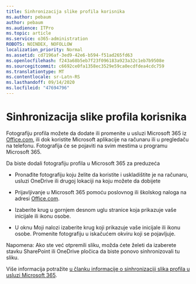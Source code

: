 ```yaml
---
title: Sinhronizacija slike profila korisnika
ms.author: pebaum
author: pebaum
ms.audience: ITPro
ms.topic: article
ms.service: o365-administration
ROBOTS: NOINDEX, NOFOLLOW
localization_priority: Normal
ms.assetid: cd7196af-3ed9-42e6-b594-f51ad265fd63
ms.openlocfilehash: f243a68b5eb7f23f096183a923a32c1eb7b9508e
ms.sourcegitcommit: c6692ce0fa1358ec3529e59ca0ecdfdea4cdc759
ms.translationtype: MT
ms.contentlocale: sr-Latn-RS
ms.lasthandoff: 09/14/2020
ms.locfileid: "47694796"
---
```

# <a name="sync-a-users-profile-picture"></a>Sinhronizacija slike profila korisnika

Fotografiju profila možete da dodate ili promenite u usluzi Microsoft 365 iz [Office.com](https://www.office.com), ili dok koristite Microsoft aplikacije na računaru ili u pregledaču na telefonu. Fotografija će se pojaviti na svim mestima u programu Microsoft 365.

Da biste dodali fotografiju profila u Microsoft 365 za preduzeća

- Pronađite fotografiju koju želite da koristite i uskladištite je na računaru, usluzi OneDrive ili drugoj lokaciji na koju možete da dobijete

- Prijavljivanje u Microsoft 365 pomoću poslovnog ili školskog naloga na adresi [Office.com](https://www.office.com).

- Izaberite krug u gornjem desnom uglu stranice koja prikazuje vaše inicijale ili ikonu osobe.

- U oknu Moji nalozi izaberite krug koji prikazuje vaše inicijale ili ikonu osobe. Promenite fotografiju u iskačućem okviru koji se pojavljuje.

Napomena: Ako ste već otpremili sliku, možda ćete želeti da izaberete stavku SharePoint ili OneDrive pločica da biste ponovo sinhronizovali tu sliku.

Više informacija potražite [u članku informacije o sinhronizaciji slika profila u usluzi Microsoft 365](https://support.office.com/article/information-about-profile-picture-synchronization-in-office-365-20594d76-d054-4af4-a660-401133e3d48a).
